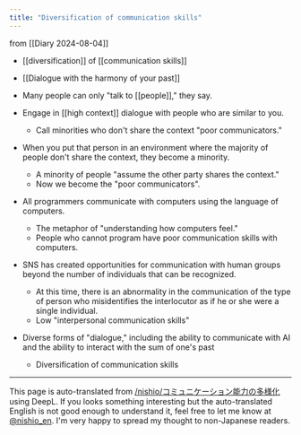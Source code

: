 ```yaml
---
title: "Diversification of communication skills"
---
```


from  [[Diary 2024-08-04]]
- [[diversification]] of [[communication skills]]

- [[Dialogue with the harmony of your past]]
- Many people can only "talk to [[people]]," they say.
- Engage in [[high context]] dialogue with people who are similar to you.
    - Call minorities who don't share the context "poor communicators."
- When you put that person in an environment where the majority of people don't share the context, they become a minority.
    - A minority of people "assume the other party shares the context."
    - Now we become the "poor communicators".
- All programmers communicate with computers using the language of computers.
    - The metaphor of "understanding how computers feel."
    - People who cannot program have poor communication skills with computers.
- SNS has created opportunities for communication with human groups beyond the number of individuals that can be recognized.
    - At this time, there is an abnormality in the communication of the type of person who misidentifies the interlocutor as if he or she were a single individual.
    - Low "interpersonal communication skills"
- Diverse forms of "dialogue," including the ability to communicate with AI and the ability to interact with the sum of one's past
    - Diversification of communication skills


---
This page is auto-translated from [/nishio/コミュニケーション能力の多様化](https://scrapbox.io/nishio/コミュニケーション能力の多様化) using DeepL. If you looks something interesting but the auto-translated English is not good enough to understand it, feel free to let me know at [@nishio_en](https://twitter.com/nishio_en). I'm very happy to spread my thought to non-Japanese readers.